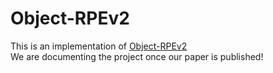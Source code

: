# Object-RPEv2
This is an implementation of [Object-RPEv2](https://sites.google.com/view/object-rpev2) <br />
We are documenting the project once our paper is published!
